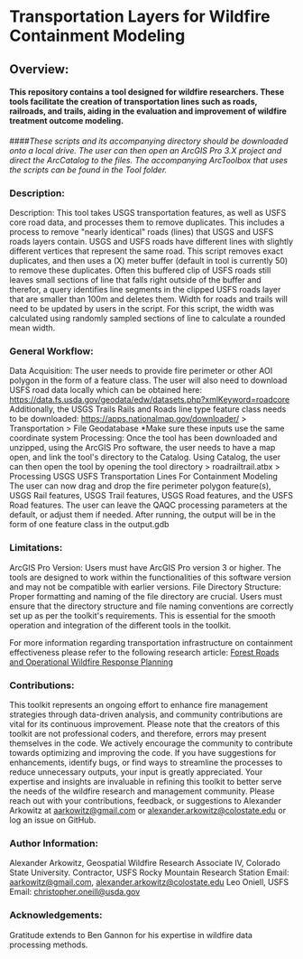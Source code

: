 # Transportation Layers for Wildfire Containment Modeling
## Overview:
#### This repository contains a tool designed for wildfire researchers.  These tools facilitate the creation of transportation lines such as roads, railroads, and trails, aiding in the evaluation and improvement of wildfire treatment outcome modeling.
####*These scripts and its accompanying directory should be downloaded onto a local drive. The user can then open an ArcGIS Pro 3.X project and direct the ArcCatalog to the files. The accompanying ArcToolbox that uses the scripts can be found in the Tool folder.*

### Description: 
Description: This tool takes USGS transportation features, as well as USFS core road data, and processes them to remove duplicates. This includes a process to remove "nearly identical" roads (lines) that USGS and USFS roads layers contain.
USGS and USFS roads have different lines with slightly different vertices that represent the same road. This script removes exact duplicates, and then uses a (X) meter buffer (default in tool is currently 50) to remove these duplicates.
Often this buffered clip of USFS roads still leaves small sections of line that falls right outside of the buffer and therefor, a query identifies line segments in the clipped USFS roads layer that are smaller than 100m and deletes them.
Width for roads and trails will need to be updated by users in the script. For this script, the width was calculated using randomly sampled sections of line to calculate a rounded mean width.

### General Workflow:
Data Acquisition: The user needs to provide fire perimeter or other AOI polygon in the form of a feature class. 
The user will also need to download USFS road data locally which can be obtained here: https://data.fs.usda.gov/geodata/edw/datasets.php?xmlKeyword=roadcore
Additionally, the USGS Trails Rails and Roads line type feature class needs to be downloaded: https://apps.nationalmap.gov/downloader/      > Transportation > File Geodatabase
*Make sure these inputs use the same coordinate system
Processing: Once the tool has been downloaded and unzipped, using the ArcGIS Pro software, the user needs to have a map open, and link the tool's directory to the Catalog. Using Catalog, the user can then open the tool by opening the tool directory > roadrailtrail.atbx > Processing USGS USFS Transportation Lines For Containment Modeling
The user can now drag and drop the fire perimeter polygon feature(s), USGS Rail features, USGS Trail features, USGS Road features, and the USFS Road features. The user can leave the QAQC processing parameters at the default, or adjust them if needed.
After running, the output will be in the form of one feature class in the output.gdb

### Limitations:
ArcGIS Pro Version: Users must have ArcGIS Pro version 3 or higher. The tools are designed to work within the functionalities of this software version and may not be compatible with earlier versions.
File Directory Structure: Proper formatting and naming of the file directory are crucial. 
Users must ensure that the directory structure and file naming conventions are correctly set up as per the toolkit's requirements. This is essential for the smooth operation and integration of the different tools in the toolkit.

For more information regarding transportation infrastructure on containment effectiveness please refer to the following research article:
[Forest Roads and Operational Wildfire Response Planning](https://cfri.colostate.edu/wp-content/uploads/sites/22/2021/02/Thompson-Gannon-Caggiano-Forest-Roads-and-Operational-Wildfire-Response-Planning.pdf "Forest Roads and Operational Wildfire Response Planning")

### Contributions:
This toolkit represents an ongoing effort to enhance fire management strategies through data-driven analysis, and community contributions are vital for its continuous improvement. Please note that the creators of this toolkit are not professional coders, and therefore, errors may present themselves in the code.  We actively encourage the community to contribute towards optimizing and improving the code. If you have suggestions for enhancements, identify bugs, or find ways to streamline the processes to reduce unnecessary outputs, your input is greatly appreciated. Your expertise and insights are invaluable in refining this toolkit to better serve the needs of the wildfire research and management community. Please reach out with your contributions, feedback, or suggestions to Alexander Arkowitz at aarkowitz@gmail.com or alexander.arkowitz@colostate.edu or log an issue on GitHub.

### Author Information:
Alexander Arkowitz, Geospatial Wildfire Research Associate IV, Colorado State University. Contractor, USFS Rocky Mountain Research Station Email: aarkowitz@gmail.com, alexander.arkowitz@colostate.edu
Leo Oniell, USFS Email: christopher.oneill@usda.gov

### Acknowledgements:
Gratitude extends to Ben Gannon for his expertise in wildfire data processing methods.
